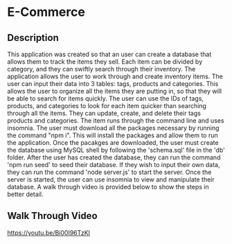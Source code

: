 # E-Commerce

## Description 

This application was created so that an user can create a database that allows them to track the items they sell. Each item can be divided by category, and they can swiftly search through their inventory. The application allows the user to work through and create inventory items. The user can input their data into 3 tables: tags, products and categories. This allows the user to organize all the items they are putting in, so that they will be able to search for items quickly. The user can use the IDs of tags, products, and categories to look for each item quicker than searching through all the items. They can update, create, and delete their tags products and categories. The item runs through the command line and uses insomnia. The user must download all the packages necessary by running the command "npm i". This will install the packages and allow them to run the application. Once the pacakges are downloaded, the user must create the database using MySQL shell by following the 'schema.sql' file in the 'db' folder. After the user has created the database, they can run the command 'npm run seed' to seed their database. If they wish to input their own data, they can run the command 'node server.js' to start the server. Once the server is started, the user can use insomnia to view and manipulate their database. A walk through video is provided below to show the steps in better detail. 

## Walk Through Video 

https://youtu.be/Bi00I96TzKI 